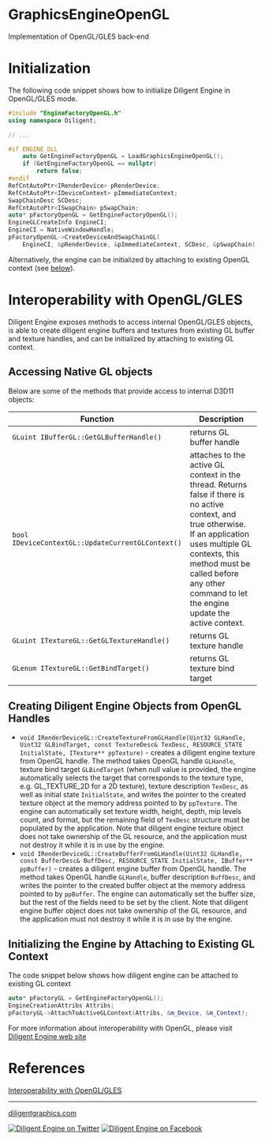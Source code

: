 
# GraphicsEngineOpenGL

Implementation of OpenGL/GLES back-end

# Initialization

The following code snippet shows how to initialize Diligent Engine in OpenGL/GLES mode.

```cpp
#include "EngineFactoryOpenGL.h"
using namespace Diligent;

// ...

#if ENGINE_DLL
    auto GetEngineFactoryOpenGL = LoadGraphicsEngineOpenGL();
    if (GetEngineFactoryOpenGL == nullptr)
        return false;
#endif
RefCntAutoPtr<IRenderDevice> pRenderDevice;
RefCntAutoPtr<IDeviceContext> pImmediateContext;
SwapChainDesc SCDesc;
RefCntAutoPtr<ISwapChain> pSwapChain;
auto* pFactoryOpenGL = GetEngineFactoryOpenGL();
EngineGLCreateInfo EngineCI;
EngineCI = NativeWindowHandle;
pFactoryOpenGL->CreateDeviceAndSwapChainGL(
    EngineCI, &pRenderDevice, &pImmediateContext, SCDesc, &pSwapChain);
```

Alternatively, the engine can be initialized by attaching to existing OpenGL context (see [below](#initializing-the-engine-by-attaching-to-existing-gl-context)).

# Interoperability with OpenGL/GLES

Diligent Engine exposes methods to access internal OpenGL/GLES objects, is able to create diligent engine buffers
and textures from existing GL buffer and texture handles, and can be initialized by attaching to existing GL
context.

## Accessing Native GL objects

Below are some of the methods that provide access to internal D3D11 objects:

|                       Function                    |                              Description                                                                      |
|---------------------------------------------------|---------------------------------------------------------------------------------------------------------------|
| `GLuint IBufferGL::GetGLBufferHandle()`           | returns GL buffer handle                    |
| `bool IDeviceContextGL::UpdateCurrentGLContext()` | attaches to the active GL context in the thread. Returns false if there is no active context, and true otherwise.  If an application uses multiple GL contexts, this method must be called before any other command to let the engine update the active context. |
| `GLuint ITextureGL::GetGLTextureHandle()`         | returns GL texture handle                    |
| `GLenum ITextureGL::GetBindTarget()`              | returns GL texture bind target               |

## Creating Diligent Engine Objects from OpenGL Handles

* `void IRenderDeviceGL::CreateTextureFromGLHandle(Uint32 GLHandle, Uint32 GLBindTarget, const TextureDesc& TexDesc, RESOURCE_STATE InitialState, ITexture** ppTexture)` -
    creates a diligent engine texture from OpenGL handle. The method takes OpenGL handle `GLHandle`, texture bind target `GLBindTarget`
    (when null value is provided, the engine automatically selects the target that corresponds to the texture type, e.g. GL_TEXTURE_2D
    for a 2D texture), texture description `TexDesc`, as well as initial state `InitialState`,
    and writes the pointer to the created texture object at the memory address pointed to by `ppTexture`. The engine can automatically
    set texture width, height, depth, mip levels count, and format, but the remaining field of `TexDesc` structure must be populated by
    the application. Note that diligent engine texture object does not take ownership of the GL resource, and the application must
    not destroy it while it is in use by the engine.
* `void IRenderDeviceGL::CreateBufferFromGLHandle(Uint32 GLHandle, const BufferDesc& BuffDesc, RESOURCE_STATE InitialState, IBuffer** ppBuffer)` -
    creates a diligent engine buffer from OpenGL handle. The method takes OpenGL handle `GLHandle`, buffer description `BuffDesc`,
    and writes the pointer to the created buffer object at the memory address pointed to by `ppBuffer`. The engine can automatically
    set the buffer size, but the rest of the fields need to be set by the client. Note that diligent engine buffer object does not
    take ownership of the GL resource, and the application must not destroy it while it is in use by the engine.

## Initializing the Engine by Attaching to Existing GL Context

The code snippet below shows how diligent engine can be attached to existing GL context

```cpp
auto* pFactoryGL = GetEngineFactoryOpenGL();
EngineCreationAttribs Attribs;
pFactoryGL->AttachToActiveGLContext(Attribs, &m_Device, &m_Context);
```

For more information about interoperability with OpenGL, please visit [Diligent Engine web site](http://diligentgraphics.com/diligent-engine/native-api-interoperability/openglgles-interoperability/)

# References

[Interoperability with OpenGL/GLES](http://diligentgraphics.com/diligent-engine/native-api-interoperability/openglgles-interoperability/)

-------------------

[diligentgraphics.com](http://diligentgraphics.com)

[![Diligent Engine on Twitter](https://github.com/DiligentGraphics/DiligentCore/blob/master/media/twitter.png)](https://twitter.com/diligentengine)
[![Diligent Engine on Facebook](https://github.com/DiligentGraphics/DiligentCore/blob/master/media/facebook.png)](https://www.facebook.com/DiligentGraphics/)
